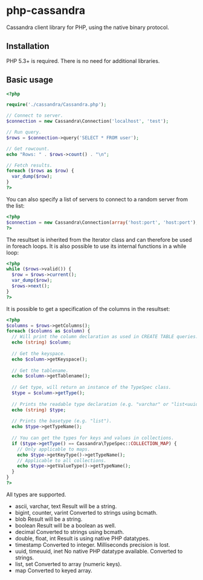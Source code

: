 php-cassandra
=============

Cassandra client library for PHP, using the native binary protocol.

## Installation

PHP 5.3+ is required. There is no need for additional libraries.

## Basic usage

```php
<?php

require('./cassandra/Cassandra.php');

// Connect to server.
$connection = new Cassandra\Connection('localhost', 'test');

// Run query.
$rows = $connection->query('SELECT * FROM user');

// Get rowcount.
echo "Rows: " . $rows->count() . "\n";

// Fetch results.
foreach ($rows as $row) {
  var_dump($row);
}
?>
```

You can also specify a list of servers to connect to a random server from the list:

```php
<?php
$connection = new Cassandra\Connection(array('host:port', 'host:port'), 'namespace');
?>
```

The resultset is inherited from the Iterator class and can therefore be used in foreach loops. It is also possible to use its internal functions in a while loop:

```php
<?php
while ($rows->valid()) {
  $row = $rows->current();
  var_dump($row);
  $rows->next();
}
?>
```

It is possible to get a specification of the columns in the resultset:

```php
<?php
$columns = $rows->getColumns();
foreach ($columns as $column) {
  // Will print the column declaration as used in CREATE TABLE queries.
  echo (string) $column;
  
  // Get the keyspace.
  echo $column->getKeyspace();
  
  // Get the tablename.
  echo $column->getTablename();
  
  // Get type, will return an instance of the TypeSpec class.
  $type = $column->getType();
  
  // Prints the readable type declaration (e.g. "varchar" or "list<uuid>").
  echo (string) $type;
  
  // Prints the basetype (e.g. "list").
  echo $type->getTypeName();
  
  // You can get the types for keys and values in collections.
  if ($type->getType() == Cassandra\TypeSpec::COLLECTION_MAP) {
    // Only applicable to maps.
    echo $type->getKeyType()->getTypeName();
    // Applicable to all collections.
    echo $type->getValueType()->getTypeName();
  }
}
?>
```

All types are supported.

* ascii, varchar, text
  Result will be a string.
* bigint, counter, varint
  Converted to strings using bcmath.
* blob
  Result will be a string.
* boolean
  Result will be a boolean as well.
* decimal
  Converted to strings using bcmath.
* double, float, int
  Result is using native PHP datatypes.
* timestamp
  Converted to integer. Milliseconds precision is lost.
* uuid, timeuuid, inet
  No native PHP datatype available. Converted to strings.
* list, set
  Converted to array (numeric keys).
* map
  Converted to keyed array.

